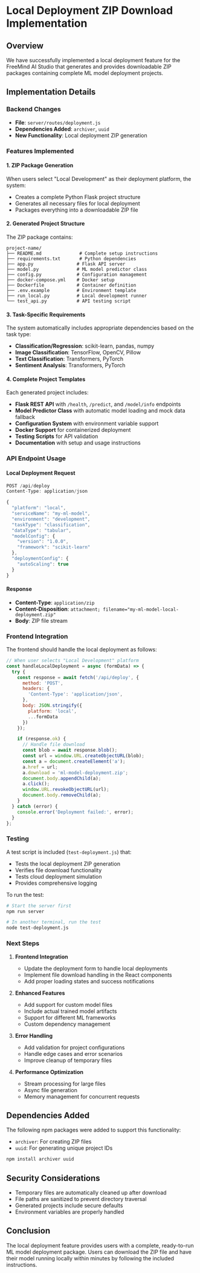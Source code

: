# Local Deployment ZIP Download Implementation

## Overview
We have successfully implemented a local deployment feature for the FreeMind AI Studio that generates and provides downloadable ZIP packages containing complete ML model deployment projects.

## Implementation Details

### Backend Changes
- **File**: `server/routes/deployment.js`
- **Dependencies Added**: `archiver`, `uuid`
- **New Functionality**: Local deployment ZIP generation

### Features Implemented

#### 1. ZIP Package Generation
When users select "Local Development" as their deployment platform, the system:
- Creates a complete Python Flask project structure
- Generates all necessary files for local deployment
- Packages everything into a downloadable ZIP file

#### 2. Generated Project Structure
The ZIP package contains:
```
project-name/
├── README.md              # Complete setup instructions
├── requirements.txt       # Python dependencies
├── app.py                # Flask API server
├── model.py              # ML model predictor class
├── config.py             # Configuration management
├── docker-compose.yml    # Docker setup
├── Dockerfile            # Container definition
├── .env.example          # Environment template
├── run_local.py          # Local development runner
└── test_api.py           # API testing script
```

#### 3. Task-Specific Requirements
The system automatically includes appropriate dependencies based on the task type:
- **Classification/Regression**: scikit-learn, pandas, numpy
- **Image Classification**: TensorFlow, OpenCV, Pillow
- **Text Classification**: Transformers, PyTorch
- **Sentiment Analysis**: Transformers, PyTorch

#### 4. Complete Project Templates
Each generated project includes:
- **Flask REST API** with `/health`, `/predict`, and `/model/info` endpoints
- **Model Predictor Class** with automatic model loading and mock data fallback
- **Configuration System** with environment variable support
- **Docker Support** for containerized deployment
- **Testing Scripts** for API validation
- **Documentation** with setup and usage instructions

### API Endpoint Usage

#### Local Deployment Request
```javascript
POST /api/deploy
Content-Type: application/json

{
  "platform": "local",
  "serviceName": "my-ml-model",
  "environment": "development",
  "taskType": "classification",
  "dataType": "tabular",
  "modelConfig": {
    "version": "1.0.0",
    "framework": "scikit-learn"
  },
  "deploymentConfig": {
    "autoScaling": true
  }
}
```

#### Response
- **Content-Type**: `application/zip`
- **Content-Disposition**: `attachment; filename="my-ml-model-local-deployment.zip"`
- **Body**: ZIP file stream

### Frontend Integration

The frontend should handle the local deployment as follows:

```javascript
// When user selects "Local Development" platform
const handleLocalDeployment = async (formData) => {
  try {
    const response = await fetch('/api/deploy', {
      method: 'POST',
      headers: {
        'Content-Type': 'application/json',
      },
      body: JSON.stringify({
        platform: 'local',
        ...formData
      })
    });

    if (response.ok) {
      // Handle file download
      const blob = await response.blob();
      const url = window.URL.createObjectURL(blob);
      const a = document.createElement('a');
      a.href = url;
      a.download = 'ml-model-deployment.zip';
      document.body.appendChild(a);
      a.click();
      window.URL.revokeObjectURL(url);
      document.body.removeChild(a);
    }
  } catch (error) {
    console.error('Deployment failed:', error);
  }
};
```

### Testing

A test script is included (`test-deployment.js`) that:
- Tests the local deployment ZIP generation
- Verifies file download functionality
- Tests cloud deployment simulation
- Provides comprehensive logging

To run the test:
```bash
# Start the server first
npm run server

# In another terminal, run the test
node test-deployment.js
```

### Next Steps

1. **Frontend Integration**
   - Update the deployment form to handle local deployments
   - Implement file download handling in the React components
   - Add proper loading states and success notifications

2. **Enhanced Features**
   - Add support for custom model files
   - Include actual trained model artifacts
   - Support for different ML frameworks
   - Custom dependency management

3. **Error Handling**
   - Add validation for project configurations
   - Handle edge cases and error scenarios
   - Improve cleanup of temporary files

4. **Performance Optimization**
   - Stream processing for large files
   - Async file generation
   - Memory management for concurrent requests

## Dependencies Added

The following npm packages were added to support this functionality:
- `archiver`: For creating ZIP files
- `uuid`: For generating unique project IDs

```bash
npm install archiver uuid
```

## Security Considerations

- Temporary files are automatically cleaned up after download
- File paths are sanitized to prevent directory traversal
- Generated projects include secure defaults
- Environment variables are properly handled

## Conclusion

The local deployment feature provides users with a complete, ready-to-run ML model deployment package. Users can download the ZIP file and have their model running locally within minutes by following the included instructions.
